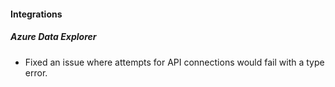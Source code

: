 
#### Integrations

##### Azure Data Explorer

- Fixed an issue where attempts for API connections would fail with a type error.

